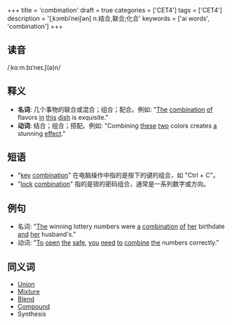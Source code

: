+++
title = 'combination'
draft = true
categories = ['CET4']
tags = ['CET4']
description = '[ˌkɔmbiˈnei∫ən] n.结合,联合;化合'
keywords = ['ai words', 'combination']
+++

## 读音
/ˌkɑːm.bɪˈneɪ.ʃ(ə)n/

## 释义
- **名词**: 几个事物的联合或混合；组合；配合。例如: "[The](/post/the/) [combination](/post/combination/) [of](/post/of/) flavors [in](/post/in/) [this](/post/this/) [dish](/post/dish/) is exquisite."
- **动词**: 结合；组合；搭配。例如: "Combining [these](/post/these/) [two](/post/two/) colors creates [a](/post/a/) stunning [effect](/post/effect/)."

## 短语
- "[key](/post/key/) [combination](/post/combination/)" 在电脑操作中指的是按下的键的组合，如 "Ctrl + C"。
- "[lock](/post/lock/) [combination](/post/combination/)" 指的是锁的密码组合，通常是一系列数字或方向。

## 例句
- 名词: "[The](/post/the/) winning lottery numbers were [a](/post/a/) [combination](/post/combination/) [of](/post/of/) [her](/post/her/) birthdate [and](/post/and/) [her](/post/her/) husband's."
- 动词: "[To](/post/to/) [open](/post/open/) [the](/post/the/) [safe](/post/safe/), [you](/post/you/) [need](/post/need/) [to](/post/to/) [combine](/post/combine/) [the](/post/the/) numbers correctly."
  
## 同义词
- [Union](/post/union/)
- [Mixture](/post/mixture/)
- [Blend](/post/blend/)
- [Compound](/post/compound/)
- Synthesis
